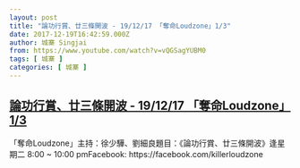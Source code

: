 ```yaml
---
layout: post
title: "論功行賞、廿三條開波 - 19/12/17 「奪命Loudzone」1/3"
date: 2017-12-19T16:42:59.000Z
author: 城寨 Singjai
from: https://www.youtube.com/watch?v=vQGSagYUBM0
tags: [ 城寨 ]
categories: [ 城寨 ]
---
```

<!--1513701779000-->
[論功行賞、廿三條開波 - 19/12/17 「奪命Loudzone」1/3](https://www.youtube.com/watch?v=vQGSagYUBM0)
------

<div>
「奪命Loudzone」主持：徐少驊、劉細良題目：《論功行賞、廿三條開波》逢星期二 8:00 ~ 10:00 pmFacebook: https://facebook.com/killerloudzone
</div>
